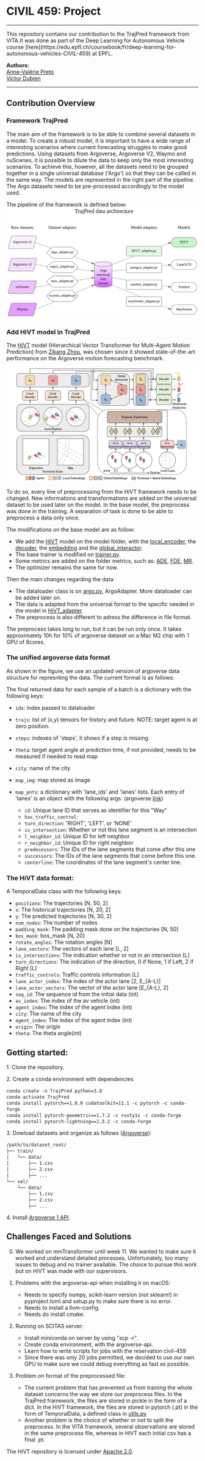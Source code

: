 
# CIVIL 459: Project
<hr style="clear:both">
This repository contains our contribution to the TrajPred framework from VITA.It was done as part of the 
Deep Learning for Autonomous Vehicle course [here](https://edu.epfl.ch/coursebook/fr/deep-learning-for-autonomous-vehicles-CIVIL-459)
at EPFL.

**Authors:** \
[Anne-Valérie Preto](mailto:anne-valerie.preto@epfl.ch)\
[Victor Dubien](mailto:victor.dubien@epfl.ch)
<hr style="clear:both">

## Contribution Overview

### Framework TrajPred
The main aim of the framework is to be able to combine several datasets in a model. To create a robust model, it is important to have a wide range of interesting scenarios where current forecasting struggles to make good predictions.
Using datasets from Argoverse, Argoverse V2, Waymo and nuScenes, it is possible to dilute the data to keep only the most interesting scenarios. 
To achieve this, however, all the datasets need to be grouped together in a single universal database ('Argo') so that they can be called in the same way.
The models are represented in the right part of the pipeline. The Argo datasets need to be pre-processed accordingly to the model used.

 The pipeline of the framework is defined below: 
 ![plot](assets/vita_pipeline_2.png)

 ### Add HiVT model in TrajPred

The [HiVT](https://github.com/ZikangZhou/HiVT) model (Hierarchical Vector Transformer for Multi-Agent Motion Prediction) from [Zikang Zhou](https://github.com/ZikangZhou), was chosen since it showed state-of-the-art performance on the Argoverse motion forecasting benchmark.

![plot](assets/hivt.png)

To do so, every line of preprocessing from the HiVT framework needs to be changed.
New informations and transformations are added on the universal dataset to be used later on the model. 
In the base model, the preprocess was done in the training. A separation of task is done to be able to preprocess a data only once. 

The modifications on the base model are as follow: 
- We add the [HiVT](./model/hivt.py) model on the model folder, with the [local_encoder](./model/local_encoder.py), the [decoder](./model/decoder.py), the [embedding](./model/embedding.py) and the [global_interactor](./model/global_interactor.py).
- The base trainer is modified on [trainer.py](.trainer.py).
- Some metrics are added on the folder metrics, such as: [ADE](./metrics/ade.py), [FDE](./metrics/fde.py), [MR](./metrics/mr.py).
- The optimizer remains the same for now. 

Then the main changes regarding the data: 
- The dataloader class is on [argo.py](./data/argo.py), ArgoAdapter. More dataloader can be added later on. 
- The data is adapted from the universal format to the specific needed in the model in [HiVT_adapter](./data/HiVT_adapter.py).
- The preprocess is also different to adress the difference in file format. 

The preprocess takes long to run, but it can be run only once. It takes approximately 10h for 10% of argoverse dataset on a Mac M2 chip with 1 GPU of 8cores. 

### The unified argoverse data format 

As shown in the figure, we use an updated version of argoverse data structure for represnting the data. The current format is as follows:

The final returned data for each sample of a batch is a dictionary with the following keys:
* ```idx```: index passed to dataloader 
* ```trajs```: list of (x,y) tensors for history and future. NOTE: target agent is at zero position.
* ```steps```: indexes of 'steps', it shows if a step is missing
* ```theta```: target agent angle at prediction time, if not provided, needs to be measured if needed to read map
* ```city```: name of the city
* ```map_img```: map stored as image
* ```map_pnts```: a dictionary with 'lane_ids' and 'lanes' lists. Each entry of 'lanes' is an object with the following args: (argoverse [link](https://github.com/argoverse/argoverse-api/blob/master/argoverse/map_representation/lane_segment.py))

  * ```id```: Unique lane ID that serves as identifier for this "Way"
  * ```has_traffic_control```:
  * ```turn_direction```: 'RIGHT', 'LEFT', or 'NONE' 
  * ```is_intersection```: Whether or not this lane segment is an intersection 
  * ```l_neighbor_id```: Unique ID for left neighbor
  * ```r_neighbor_id```: Unique ID for right neighbor
  * ```predecessors```: The IDs of the lane segments that come after this one
  * ```successors```: The IDs of the lane segments that come before this one. 
  * ```centerline```: The coordinates of the lane segment's center line.
  

### The HiVT data format: 
A TemporalData class with the following keys: 
* ```positions```: The trajectories [N, 50, 2] 
* ```x```: The historical trajectories [N, 20, 2] 
* ```y```: The predicted trajectories [N, 30, 2] 
* ```num_nodes```: The number of nodes 
* ```padding_mask```: The padding mask done on the trajectories [N, 50]
* ```bos_mask```: bos_mask [N, 20]
* ```rotate_angles```: The rotation angles [N]
* ```lane_vectors```: The vectors of each lane [L, 2]
* ```is_intersections```: The indication whether or not in an intersection [L]
* ```turn_directions```: The indication of the direction, 0 if None, 1 if Left, 2 if Right [L]
* ```traffic_controls```: Traffic controls information [L]
* ```lane_actor_index```: The index of the actor lane [2, E_{A-L}]
* ```lane_actor_vectors```: The vector of the actor lane [E_{A-L}, 2]
* ```seq_id```: The sequence id from the initial data (int)
* ```av_index```: The index of the av vehicle (int)
* ```agent_index```: The index of the agent index (int)
* ```city```: The name of the city 
* ```agent_index```: The index of the agent index (int)
* ```origin```: The origin
* ```theta```: The theta angle(int)


## Getting started: 
1\. Clone the repository. 

2\. Create a conda environment with dependencies

```
conda create -n TrajPred python=3.8
conda activate TrajPred
conda install pytorch==1.8.0 cudatoolkit=11.1 -c pytorch -c conda-forge
conda install pytorch-geometric==1.7.2 -c rusty1s -c conda-forge
conda install pytorch-lightning==1.5.2 -c conda-forge
```

3\. Dowload datasets and organize as follows ([Argoverse](https://www.argoverse.org/av1.html)): 

```
/path/to/dataset_root/
├── train/
|   └── data/
|       ├── 1.csv
|       ├── 2.csv
|       ├── ...
└── val/
    └── data/
        ├── 1.csv
        ├── 2.csv
        ├── ...
```
4\. Install [Argoverse 1 API](https://github.com/argoai/argoverse-api).


## Challenges Faced and Solutions
0. We worked on mmTransformer until week 11. We wanted to make sure it worked and understand detailed processes. Unfortunately, too many issues to debug and no trainer available. The choice to pursue this work but on HiVT was made with our supervisors. 

1. Problems with the argoverse-api when installing it on macOS: 
    - Needs to specify numpy, scikit-learn version (not sklearn!) in pyproject.toml and setup.py to make sure there is no error.
    - Needs to install a llvm-config. 
    - Needs do install cmake.

2. Running on SCITAS server:
    - Install miniconda on server by using "scp -r".
    - Create conda environment, with the argoverse-api.
    - Learn how to write scripts for jobs with the reservation civil-459
    - Since there was only 20 jobs permitted, we decided to use our own GPU to make sure we could debug everything as fast as possible. 

3. Problem on format of the preprocessed file: 
    - The current problem that has prevented us from training the whole dataset concerns the way we store our preprocess files. In the TrajPred framework, the files are stored in pickle in the form of a dict. In the HiVT framework, the files are stored in pytorch (.pt) in the form of TemporalData, a defined class in [utils.py](./utils.py)
    - Another problem is the choice of whether or not to split the preprocess. In the VITA framework, several observations are stored in the same preprocess file, whereas in HiVT each initial csv has a final .pt. 

The HiVT repository is licensed under [Apache 2.0](LICENSE.txt).